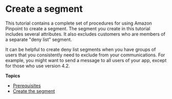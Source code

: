 # Create a segment<a name="tutorials-create-a-segment"></a>

This tutorial contains a complete set of procedures for using Amazon Pinpoint to create a segment\. The segment you create in this tutorial includes several attributes\. It also excludes customers who are members of a separate "deny list" segment\.

It can be helpful to create deny list segments when you have groups of users that you consistently need to exclude from your communications\. For example, you might want to send a message to all users of your app, except for those who use version 4\.2\.

**Topics**
+ [Prerequisites](tutorials-create-a-segment-prerequisites.md)
+ [Create the segment](tutorials-create-a-segment-build.md)